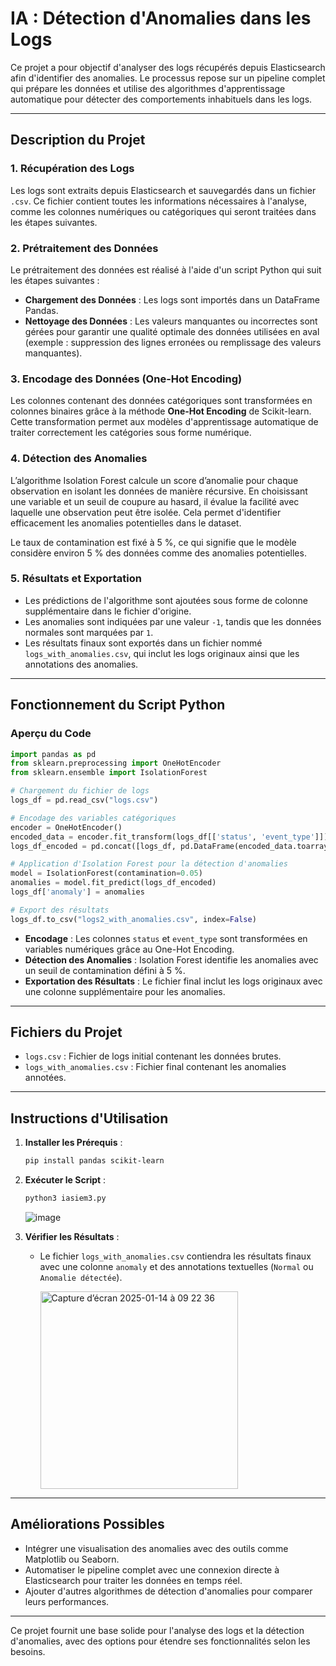 # IA : Détection d'Anomalies dans les Logs

Ce projet a pour objectif d'analyser des logs récupérés depuis Elasticsearch afin d'identifier des anomalies. Le processus repose sur un pipeline complet qui prépare les données et utilise des algorithmes d'apprentissage automatique pour détecter des comportements inhabituels dans les logs.

---

## Description du Projet

### 1. **Récupération des Logs**
Les logs sont extraits depuis Elasticsearch et sauvegardés dans un fichier `.csv`. Ce fichier contient toutes les informations nécessaires à l'analyse, comme les colonnes numériques ou catégoriques qui seront traitées dans les étapes suivantes.

### 2. **Prétraitement des Données**
Le prétraitement des données est réalisé à l'aide d'un script Python qui suit les étapes suivantes :

- **Chargement des Données** : Les logs sont importés dans un DataFrame Pandas.
- **Nettoyage des Données** : Les valeurs manquantes ou incorrectes sont gérées pour garantir une qualité optimale des données utilisées en aval (exemple : suppression des lignes erronées ou remplissage des valeurs manquantes).

### 3. **Encodage des Données (One-Hot Encoding)**
Les colonnes contenant des données catégoriques sont transformées en colonnes binaires grâce à la méthode **One-Hot Encoding** de Scikit-learn. Cette transformation permet aux modèles d'apprentissage automatique de traiter correctement les catégories sous forme numérique.

### 4. **Détection des Anomalies**
L’algorithme Isolation Forest calcule un score d’anomalie pour chaque observation en isolant les données de manière récursive. En choisissant une variable et un seuil de coupure au hasard, il évalue la facilité avec laquelle une observation peut être isolée. Cela permet d'identifier efficacement les anomalies potentielles dans le dataset.

Le taux de contamination est fixé à 5 %, ce qui signifie que le modèle considère environ 5 % des données comme des anomalies potentielles.

### 5. **Résultats et Exportation**
- Les prédictions de l'algorithme sont ajoutées sous forme de colonne supplémentaire dans le fichier d'origine.
- Les anomalies sont indiquées par une valeur `-1`, tandis que les données normales sont marquées par `1`.
- Les résultats finaux sont exportés dans un fichier nommé `logs_with_anomalies.csv`, qui inclut les logs originaux ainsi que les annotations des anomalies.

---

## Fonctionnement du Script Python

### Aperçu du Code

```python
import pandas as pd
from sklearn.preprocessing import OneHotEncoder
from sklearn.ensemble import IsolationForest

# Chargement du fichier de logs
logs_df = pd.read_csv("logs.csv")

# Encodage des variables catégoriques
encoder = OneHotEncoder()
encoded_data = encoder.fit_transform(logs_df[['status', 'event_type']])
logs_df_encoded = pd.concat([logs_df, pd.DataFrame(encoded_data.toarray())], axis=1)

# Application d'Isolation Forest pour la détection d'anomalies
model = IsolationForest(contamination=0.05)
anomalies = model.fit_predict(logs_df_encoded)
logs_df['anomaly'] = anomalies

# Export des résultats
logs_df.to_csv("logs2_with_anomalies.csv", index=False)
```

- **Encodage** : Les colonnes `status` et `event_type` sont transformées en variables numériques grâce au One-Hot Encoding.
- **Détection des Anomalies** : Isolation Forest identifie les anomalies avec un seuil de contamination défini à 5 %.
- **Exportation des Résultats** : Le fichier final inclut les logs originaux avec une colonne supplémentaire pour les anomalies.

---

## Fichiers du Projet

- `logs.csv` : Fichier de logs initial contenant les données brutes.
- `logs_with_anomalies.csv` : Fichier final contenant les anomalies annotées.

---

## Instructions d'Utilisation

1. **Installer les Prérequis** :
   ```bash
   pip install pandas scikit-learn
   ```

2. **Exécuter le Script** :
   ```bash
   python3 iasiem3.py
   ```

   ![image](https://github.com/user-attachments/assets/69ba2d15-3700-4746-9f9c-d7730a7ef8bf)


3. **Vérifier les Résultats** :
   - Le fichier `logs_with_anomalies.csv` contiendra les résultats finaux avec une colonne `anomaly` et des annotations textuelles (`Normal` ou `Anomalie détectée`).
  
     <img width="316" alt="Capture d’écran 2025-01-14 à 09 22 36" src="https://github.com/user-attachments/assets/5f18be9a-7896-4a8d-a0d0-0023beeb8cca" />


---

## Améliorations Possibles

- Intégrer une visualisation des anomalies avec des outils comme Matplotlib ou Seaborn.
- Automatiser le pipeline complet avec une connexion directe à Elasticsearch pour traiter les données en temps réel.
- Ajouter d'autres algorithmes de détection d'anomalies pour comparer leurs performances.

---

Ce projet fournit une base solide pour l'analyse des logs et la détection d'anomalies, avec des options pour étendre ses fonctionnalités selon les besoins.
